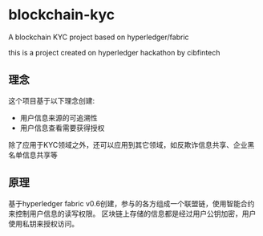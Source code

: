 # blockchain-kyc
A blockchain KYC project based on hyperledger/fabric

this is a project created on hyperledger hackathon by cibfintech

## 理念
这个项目基于以下理念创建:

- 用户信息来源的可追溯性
- 用户信息查看需要获得授权

除了应用于KYC领域之外，还可以应用到其它领域，如反欺诈信息共享、企业黑名单信息共享等

## 原理
基于hyperledger fabric v0.6创建，参与的各方组成一个联盟链，使用智能合约来控制用户信息的读写权限。
区块链上存储的信息都是经过用户公钥加密，用户使用私钥来授权访问。
